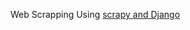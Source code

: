 
Web Scrapping Using [scrapy and Django](https://github.com/zuri-training/Team_26_Repo-Proj_Price_Compare/tree/check)
